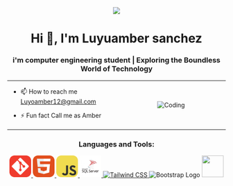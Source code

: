 
<p align="center"><picture align="center"><img align="center" src = "https://github.com/7oSkaaa/7oSkaaa/blob/main/Images/about_me.gif?raw=true" width = 50px></picture></p>
<h1 align="center">Hi 👋, I'm Luyuamber sanchez</h1>
<h3 align="center">i'm computer engineering student | Exploring the Boundless World of Technology</h3>
<p align="center">  </p>

<table align="center">
<tr border="none">
<td width="50%" align="left">
  



- 📫 How to reach me Luyoamber12@gmail.com
  
- ⚡️ Fun fact Call me as Amber

</td>
<td width="50%" align="center">

  <img align="center" alt="Coding" width="450" src="https://repository-images.githubusercontent.com/588181932/e36ec678-7984-4cdd-8e4c-a3932772ff8e">

  
  </td>
</tr>
</table>






</p>




<h3 align="center">Languages and Tools:</h3>
<p align="center"> <a href="https://getbootstrap.com" target="_blank" rel="noreferrer">   <a href="https://git-scm.com/" target="_blank" rel="noreferrer"> <img src="https://github.com/tandpfun/skill-icons/blob/main/icons/Git.svg" alt="git" width="50" height="50"/> </a> <a href="https://www.w3.org/html/" target="_blank" rel="noreferrer"> <img src="https://github.com/tandpfun/skill-icons/blob/main/icons/HTML.svg" alt="html5" width="50" height="50"/> </a>  <a href="https://developer.mozilla.org/en-US/docs/Web/JavaScript" target="_blank" rel="noreferrer"> <img src="https://github.com/tandpfun/skill-icons/blob/main/icons/JavaScript.svg" alt="javascript" width="50" height="50"/> </a> <a href="https://www.microsoft.com/en-us/sql-server" target="_blank" rel="noreferrer"> <img src="https://github.com/Scar1109/skill-icons/blob/Scar1109/icons/microsoftSQL.svg" alt="mssql" width="50" height="50"/> </a> </a> </a>  <a href="https://tailwindcss.com/" target="_blank" rel="noreferrer">  <a href="https://tailwindcss.com/" target="_blank">
  <img src="https://logowik.com/content/uploads/images/tailwind-css3232.logowik.com.webp" alt="Tailwind CSS" width="50" height="50">
</a><img src="https://getbootstrap.com/docs/5.3/assets/brand/bootstrap-logo.svg" alt="Bootstrap Logo">


<img src= "https://bing.com/th/id/BCO.bfc2d3a4-ef2a-4361-856c-3c6ec5e23ee5.png" width="50" height="50">




